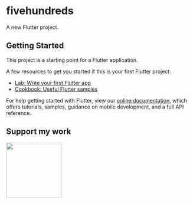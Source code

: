 # fivehundreds

A new Flutter project.

## Getting Started

This project is a starting point for a Flutter application.

A few resources to get you started if this is your first Flutter project:

- [Lab: Write your first Flutter app](https://flutter.dev/docs/get-started/codelab)
- [Cookbook: Useful Flutter samples](https://flutter.dev/docs/cookbook)

For help getting started with Flutter, view our
[online documentation](https://flutter.dev/docs), which offers tutorials,
samples, guidance on mobile development, and a full API reference.

## Support my work
<a href="https://www.buymeacoffee.com/linusyoung" target="_blank"><img src="https://cdn.buymeacoffee.com/buttons/default-blue.png" width="150"></a>
